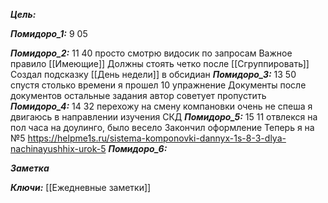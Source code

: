
***Цель:***  

***Помидоро_1:*** 9 05

***Помидоро_2:*** 11 40
просто смотрю видосик по запросам
Важное правило [[Имеющие]] Должны стоять четко после [[Сгруппировать]]
Создал подсказку [[День недели]] в обсидиан
***Помидоро_3:*** 13 50
спустя столько времени я прошел 10 упражнение Документы
после документов остальные задания автор советует пропустить
***Помидоро_4:***  14 32
перехожу на смену компановки
очень не спеша я двигаюсь в направлении изучения СКД
***Помидоро_5:*** 15 11
отвлекся на пол часа на доулинго, было весело
Закончил оформление
Теперь я на №5 
https://helpme1s.ru/sistema-komponovki-dannyx-1s-8-3-dlya-nachinayushhix-urok-5
***Помидоро_6:*** 

***Заметка*** 


***Ключи:*** [[Ежедневные заметки]]